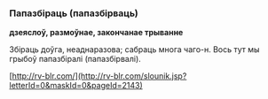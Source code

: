 ### Папазбіраць (папазбірваць)
**дзеяслоў, размоўнае, закончанае трыванне**

Збіраць доўга, неаднаразова; сабраць многа чаго-н. Вось тут мы грыбоў папазбіралі (папазбірвалі).

<a rel="author">[http://rv-blr.com/](http://rv-blr.com/slounik.jsp?letterId=0&maskId=0&pageId=2143)</a>
